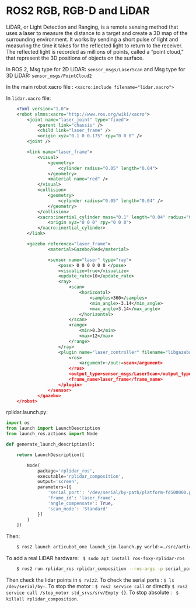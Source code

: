 # ROS2 RGB, RGB-D and LiDAR

LiDAR, or Light Detection and Ranging, is a remote sensing method that uses a laser to measure the distance to a target and create a 3D map of the surrounding environment. It works by sending a short pulse of light and measuring the time it takes for the reflected light to return to the receiver. The reflected light is recorded as millions of points, called a “point cloud,” that represent the 3D positions of objects on the surface. 


In ROS 2, Msg type for 2D LiDAR: `sensor_msgs/LaserScan` and Msg type for 3D LiDAR: `sensor_msgs/PointCloud2`

In the main robot xacro file : `<xacro:include filename="lidar.xacro">` 

In `lidar.xacro` file:

```xml
    <?xml version="1.0">
    <robot xlmns:xacro="http://www.ros.org/wiki/xacro">
        <joint name="laser_joint" type="fixed">
            <parent link="chassis" />
            <child link="laser_frame" />
            <origin xyz="0.1 0 0.175" rpy="0 0 0" />
        <joint />

        <link name="laser_frame">
            <visual>
                <geometry>
                    <cylinder radius="0.05" length="0.04">
                </geometry>
                <material name="red" />
            </visual>
            <collision>
                <geometry>
                    <cylinder radius="0.05" length="0.04" />
                </geometry>
            </collision>
            <xacro:inertial_cylinder mass="0.1" length="0.04" radius="0.05">
                <origin xyz="0 0 0" rpy="0 0 0">
            </xacro:inertial_cylinder>
        </link>

        <gazebo reference="laser_frame">
                <material>Gazebo/Red</material>

                <sensor name="laser" type="ray">
                    <pose> 0 0 0 0 0 0 </pose>
                    <visualize>true</visualize>
                    <update_rate>10</update_rate>
                    <ray>
                        <scan>
                            <horizontal>
                                <samples>360</samples>
                                <min_angle>-3.14</min_angle>
                                <max_angle>3.14</max_angle>
                            </horizontal>
                        </scan>
                        <range>
                            <min>0.3</min>
                            <max>12</max>
                        </range>
                    </ray>
                    <plugin name="laser_controller" filename="libgazebo_ros_ray_sensor.so">
                        <ros>
                            <argument>~/out:=scan</argument>
                        </ros>
                        <output_type>sensor_msgs/LaserScan</output_type>
                        <frame_name>laser_frame</frame_name>
                    </plugin>
                </sensor>
            </gazebo>
    </robot>
```

rplidar.launch.py:

```python
import os
from launch import LaunchDescription
from launch_ros.actions import Node

def generate_launch_description():

    return LaunchDescription([

        Node(
            package='rplidar_ros',
            executable='rplidar_composition',
            output='screen',
            parameters=[{
                'serial_port': '/dev/serial/by-path/platform-fd500000.pcie-pci-0000:01:00.0-usb-0:1.3:1.0-port0',
                'frame_id': 'laser_frame',
                'angle_compensate': True,
                'scan_mode': 'Standard'
            }]
        )
    ])
```

Then:
```bash
    $ ros2 launch articubot_one launch_sim.launch.py world:=./src/articubot_one/worlds/obstacles.world
```
To add a real LiDAR hardware: ` $ sudo apt install ros-foxy-rplidar-ros`

```bash
    $ ros2 run rplidar_ros rplidar_composition --ros-args -p serial_port:=/dev/ttyUSB0 -p frame_id:=laser_frame -p angle_compensate:=true -p scan_mode:=Standard
```

Then check the lidar points in `$ rviz2`. To check the serial ports : `$ ls /dev/serial/by-`. To stop the motor : ` $ ros2 service call ` or directly `$ ros2 service call /stop_motor std_srvs/srv/Empty {}`. To stop absolute : ` $ killall rplidar_composition`.